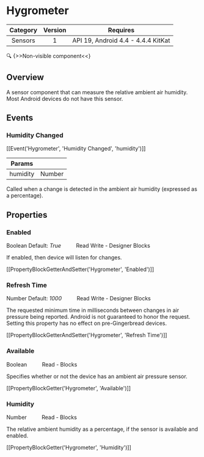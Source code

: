 # Hygrometer

| Category | Version | Requires |
|:--------:|:-------:|:--------:|
|Sensors|1|API 19, Android 4.4 - 4.4.4 KitKat|

:mag: {>>Non-visible component<<}

## Overview

A sensor component that can measure the relative ambient air humidity. Most Android devices do not have this sensor.

## Events

### Humidity Changed

[[Event('Hygrometer', 'Humidity Changed', 'humidity')]]

| Params | []() |
|--------|------|
|humidity|Number|


Called when a change is detected in the ambient air humidity (expressed as a percentage).

## Properties

### Enabled

<span class="chip chip-boolean">Boolean</span> <span class="chip chip-boolean">Default: <i>True</i></span>&nbsp;&nbsp;&nbsp;&nbsp;&nbsp;&nbsp;&nbsp;&nbsp;&nbsp;&nbsp;<span class="chip chip-rw">Read</span> <span class="chip chip-rw">Write</span> - <span class="chip chip-bd">Designer</span> <span class="chip chip-bd">Blocks</span> 

If enabled, then device will listen for changes.

[[PropertyBlockGetterAndSetter('Hygrometer', 'Enabled')]]

### Refresh Time

<span class="chip chip-number">Number</span> <span class="chip chip-number">Default: <i>1000</i></span>&nbsp;&nbsp;&nbsp;&nbsp;&nbsp;&nbsp;&nbsp;&nbsp;&nbsp;&nbsp;<span class="chip chip-rw">Read</span> <span class="chip chip-rw">Write</span> - <span class="chip chip-bd">Designer</span> <span class="chip chip-bd">Blocks</span> 

The requested minimum time in milliseconds between changes in air pressure being reported. Android is not guaranteed to honor the request. Setting this property has no effect on pre-Gingerbread devices.

[[PropertyBlockGetterAndSetter('Hygrometer', 'Refresh Time')]]

### Available

<span class="chip chip-boolean">Boolean</span>&nbsp;&nbsp;&nbsp;&nbsp;&nbsp;&nbsp;&nbsp;&nbsp;&nbsp;&nbsp;<span class="chip chip-rw">Read</span> - <span class="chip chip-bd">Blocks</span> 

Specifies whether or not the device has an ambient air pressure sensor.

[[PropertyBlockGetter('Hygrometer', 'Available')]]

### Humidity

<span class="chip chip-number">Number</span>&nbsp;&nbsp;&nbsp;&nbsp;&nbsp;&nbsp;&nbsp;&nbsp;&nbsp;&nbsp;<span class="chip chip-rw">Read</span> - <span class="chip chip-bd">Blocks</span> 

The relative ambient humidity as a percentage, if the sensor is available and enabled.

[[PropertyBlockGetter('Hygrometer', 'Humidity')]]